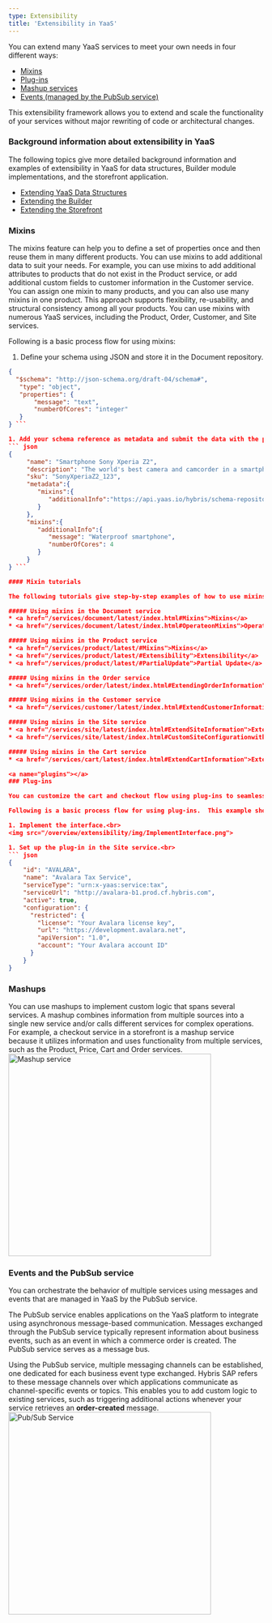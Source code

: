 ```yaml
---
type: Extensibility
title: 'Extensibility in YaaS'
---
```


You can extend many YaaS services to meet your own needs in four different ways:

* <a href="#mixins">Mixins</a>
* <a href="#plugins">Plug-ins</a>
* <a href="#mashups">Mashup services</a>
* <a href="#events">Events (managed by the PubSub service)</a>

This extensibility framework allows you to extend and scale the functionality of your services without major rewriting of code or architectural changes.

### Background information about extensibility in YaaS

The following topics give more detailed background information and examples of extensibility in YaaS for data structures, Builder module implementations, and the storefront application.

* <a href="/overview/extensibility/index.html#ExtendingYaaSDataStructures">Extending YaaS Data Structures</a>
* <a href="/overview/extensibility/index.html#ExtendingtheBuilder">Extending the Builder</a>
* <a href="/overview/extensibility/index.html#ExtendingtheStorefront">Extending the Storefront</a>

<a name="mixins"></a>
<h3>Mixins</h3>

The mixins feature can help you to define a set of properties once and then reuse them in many different products.  You can use mixins to add additional data to suit your needs.  For example, you can use mixins to add additional attributes to products that do not exist in the Product service, or add additional custom fields to customer information in the Customer service.  You can assign one mixin to many products, and you can also use many mixins in one product. This approach supports flexibility, re-usability, and structural consistency among all your products.  You can use mixins with numerous YaaS services, including the Product, Order, Customer, and Site services.

Following is a basic process flow for using mixins:

1. Define your schema using JSON and store it in the Document repository.<br>
``` json
{
  "$schema": "http://json-schema.org/draft-04/schema#",
   "type": "object",
   "properties": {
       "message": "text",
       "numberOfCores": "integer"
   }
} ```

1. Add your schema reference as metadata and submit the data with the payload.<br>
``` json
{
     "name": "Smartphone Sony Xperia Z2",
     "description": "The world's best camera and camcorder in a smartphone.",
     "sku": "SonyXperiaZ2_123",
     "metadata":{
        "mixins":{
           "additionalInfo":"https://api.yaas.io/hybris/schema-repository/b1/single/additionalInfo_v1"
        }
     },
     "mixins":{
        "additionalInfo":{
           "message": "Waterproof smartphone",
           "numberOfCores": 4
        }
     }
} ```

#### Mixin tutorials

The following tutorials give step-by-step examples of how to use mixins in various YaaS services.

##### Using mixins in the Document service
* <a href="/services/document/latest/index.html#Mixins">Mixins</a>
* <a href="/services/document/latest/index.html#OperateonMixins">Operate on Mixins</a>

##### Using mixins in the Product service
* <a href="/services/product/latest/#Mixins">Mixins</a>
* <a href="/services/product/latest/#Extensibility">Extensibility</a>
* <a href="/services/product/latest/#PartialUpdate">Partial Update</a>

##### Using mixins in the Order service
* <a href="/services/order/latest/index.html#ExtendingOrderInformation">Extending Order Information</a>

##### Using mixins in the Customer service
* <a href="/services/customer/latest/index.html#ExtendCustomerInformation">Extend Customer Information</a>

##### Using mixins in the Site service
* <a href="/services/site/latest/index.html#ExtendSiteInformation">Extend Site Information</a>
* <a href="/services/site/latest/index.html#CustomSiteConfigurationwithMixins">Custom Site Configuration with Mixins</a>

##### Using mixins in the Cart service
* <a href="/services/cart/latest/index.html#ExtendCartInformation">Extend Cart Information</a>

<a name="plugins"></a>
### Plug-ins

You can customize the cart and checkout flow using plug-ins to seamlessly incorporate external service providers. YaaS supports plug-ins to calculate taxes, find shipping options, and process payments. For example, you can find a Stripe plug-in for payments and an Avalara Tax plug-in for tax calculation on the YaaS Market. To integrate with other third parties or develop your own logic, you can develop plug-ins yourself by implementing the respective REST API/interface and configuring your service using the Site service.

Following is a basic process flow for using plug-ins.  This example shows how to set up a plug-in for the Avalara Tax service:

1. Implement the interface.<br>
<img src="/overview/extensibility/img/ImplementInterface.png">

1. Set up the plug-in in the Site service.<br>
``` json
{
    "id": "AVALARA",
    "name": "Avalara Tax Service",
    "serviceType": "urn:x-yaas:service:tax",
    "serviceUrl": "http://avalara-b1.prod.cf.hybris.com",
    "active": true,
    "configuration": {
      "restricted": {
        "license": "Your Avalara license key",
        "url": "https://development.avalara.net",
        "apiVersion": "1.0",
        "account": "Your Avalara account ID"
      }
    }
}
```

<a name="mashups"></a>
### Mashups

You can use mashups to implement custom logic that spans several services. A mashup combines information from multiple sources into a single new service and/or calls different services for complex operations. For example, a checkout service in a storefront is a mashup service because it utilizes information and uses functionality from multiple services, such as the Product, Price, Cart and Order services.<br>
<img src="/overview/extensibility/img/Extensibility_mashups.png" width="400" class="img-click-modal" alt="Mashup service">

<a name="events"></a>
### Events and the PubSub service

You can orchestrate the behavior of multiple services using messages and events that are managed in YaaS by the PubSub service.

The PubSub service enables applications on the YaaS platform to integrate using asynchronous message-based communication. Messages exchanged through the PubSub service typically represent information about business events, such as an event in which a commerce order is created. The PubSub service serves as a message bus.

Using the PubSub service, multiple messaging channels can be established, one dedicated for each business event type exchanged. Hybris SAP refers to these message channels over which applications communicate as channel-specific events or topics. This enables you to add custom logic to existing services, such as triggering additional actions whenever your service retrieves an **order-created** message.<br>
<img src="/overview/extensibility/img/Extensibility_PubSub.png" width="400" class="img-click-modal" alt="Pub/Sub Service">
